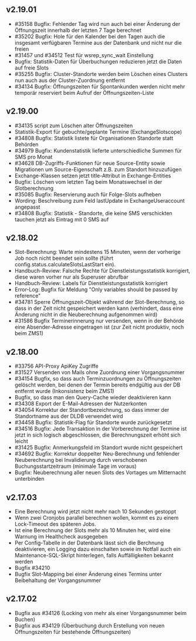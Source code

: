 ## v2.19.01

* #35158 Bugfix: Fehlender Tag wird nun auch bei einer Änderung der Öffnungszeit innerhalb der letzten 7 Tage berechnet
* #35202 Bugfix: Hole für den Kalender bei den Tagen auch die insgesamt verfügbaren Termine aus der Datenbank und nicht nur die freien
* #31457 und #34512 Test für wsrep_sync_wait Einstellung
* Bugfix: Statistik-Daten für Überbuchungen reduzieren jetzt die Daten auf freie Slots
* #35255 Bugfix: Cluster-Standorte werden beim Löschen eines Clusters nun auch aus der Cluster-Zuordnung entfernt
* #34134 Bugfix: Öffnungszeiten für Spontankunden werden nicht mehr temporär reserviert beim Aufruf der Öffnungszeiten-Liste

## v2.19.00

* #34135 script zum Löschen alter Öffnungszeiten
* Statistik-Export für gebuchte/geplante Termine (ExchangeSlotscope)
* #34808 Bugfix: Statistik listete für Organisationen Standorte statt Behörden
* #34979 Bugfix: Kundenstatistik lieferte unterschiedliche Summen für SMS pro Monat
* #34628 DB-Zugriffs-Funktionen für neue Source-Entity sowie Migrationen um Source-Eigenschaft z.B. zum Standort hinzuzufügen
* Exchange-Klassen setzen jetzt title-Attribut in Exchange-Entities
* Bugfix: Löschen vom letzten Tag beim Monatswechsel in der Slotberechnung
* #35085 Bugfix: Reservierung auch für Folge-Slots aufheben
* Wording: Beschreibung zum Feld lastUpdate in ExchangeUseraccount angepasst
* #34808 Bugfix: Statistik - Standorte, die keine SMS verschickten tauchen jetzt als Eintrag mit 0 SMS auf

## v2.18.02

* Slot-Berechnung: Warte mindestens 15 Minuten, wenn der vorherige Job noch nicht beendet sein sollte (führt config.status.calculateSlotsLastStart ein).
* Handbuch-Review: Falsche Rechte für Dienstleistungsstatistik korrigiert, diese waren vorher nur als Superuser abrufbar
* Handbuch-Review: Labels für Dienstleistungsstatistik korrigiert
* Error-Log: Bugfix für Meldung "Only variables should be passed by reference"
* #34781 Sperre Öffnungszeit-Objekt während der Slot-Berechnung, so dass in der Zeit nicht gespeichert werden kann (verhindert, dass eine Änderung nicht in die Neuberechnung aufgenommen wird)
* #31586 Bugfix Terminerinnerung nur versenden, wenn in der Behörde eine Absender-Adresse eingetragen ist (zur Zeit nicht produktiv, noch beim ZMS1)


## v2.18.00

* #33756 API-Proxy ApiKey Zugriffe
* #31527 Versenden von Mails ohne Zuordnung einer Vorgangsnummer
* #34154 Bugfix, so dass auch Terminzuordnungen zu Öffnungszeiten gelöscht werden, bei denen der Termin bereits endgültig aus der DB entfernt wurde (Inkonsistenz beim ZMS1)
* Bugfix, so dass man den Query-Cache wieder deaktivieren kann
* #34308 Export der E-Mail-Adressen der Nutzerkonten
* #34054 Korrektur der Standortbezeichnung, so dass immer der Standortname aus der DLDB verwendet wird
* #34458 Bugfix: Statistik-Flag für Standorte wurde zurückgesetzt 
* #34516 Bugfix: Jede Transaktion in der Vorberechnung der Termine ist jetzt in sich logisch abgeschlossen, die Berechnungszeit erhöht sich leicht
* #31425 Bugfix: Anmerkungsfeld im Standort wurde nicht gespeichert
* #34692 Bugfix: Korrektur doppelter Neu-Berechnung und fehlender Neuberechnung bei Invalidierung durch verschobenen Buchungsstartzeitraum (minimale Tage im voraus)
* Bugfix: Neuberechnung aller neuen Slots des Vortages um Mitternacht unterbinden


## v2.17.03

* Eine Berechnung wird jetzt nicht mehr nach 10 Sekunden gestoppt
* Wenn zwei Cronjobs parallel berechnen wollen, kommt es zu einem Lock-Timeout des späteren Jobs.
* Ist eine Berechnung der Slots mehr als 10 Minuten her, wird eine Warnung im Healthcheck ausgegeben
* Per Config-Tabelle in der Datenbank lässt sich die Berchnung deaktivieren, ein Logging dazu einschalten sowie im Notfall auch ein Maintenance-SQL-Skript hinterlegen, falls Auffälligkeiten bekannt werden
* Bugfix #34210
* Bugfix Slot-Mapping bei einer Änderung eines Termins unter Beibehaltung der Vorgangsnummer


## v2.17.02

* Bugfix aus #34126 (Locking von mehr als einer Vorgangsnummer beim Buchen)
* Bugfix aus #34129 (Überbuchung durch Erstellung von neuen Öffnungszeiten für bestehende Öffnungszeiten)
